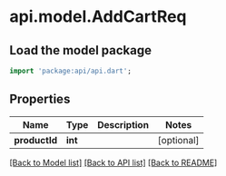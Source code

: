 # api.model.AddCartReq

## Load the model package
```dart
import 'package:api/api.dart';
```

## Properties
Name | Type | Description | Notes
------------ | ------------- | ------------- | -------------
**productId** | **int** |  | [optional] 

[[Back to Model list]](../README.md#documentation-for-models) [[Back to API list]](../README.md#documentation-for-api-endpoints) [[Back to README]](../README.md)


